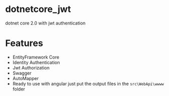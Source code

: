 # dotnetcore_jwt
dotnet core 2.0 with jwt authentication

# Features

* EntityFramework Core
* Identity Authentication
* Jwt Authorization
* Swagger
* AutoMapper
* Ready to use with angular just put the output files in the `src\WebApi\wwww` folder
